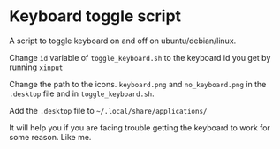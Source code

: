# Keyboard toggle script
A script to toggle keyboard on and off on ubuntu/debian/linux.

Change `id` variable of `toggle_keyboard.sh` to the keyboard id you get by running `xinput`

Change the path to the icons. `keyboard.png` and `no_keyboard.png` in the `.desktop` file and in `toggle_keyboard.sh`.

Add the `.desktop` file to `~/.local/share/applications/`

It will help you if you are facing trouble getting the keyboard to work for some reason. Like me.